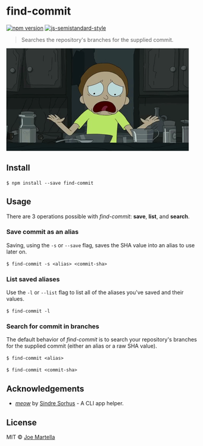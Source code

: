 # find-commit
[![npm version](https://badge.fury.io/js/find-commit.svg)](https://badge.fury.io/js/find-commit)
[![js-semistandard-style](https://img.shields.io/badge/code%20style-semistandard-brightgreen.svg?style=flat-square)](https://github.com/Flet/semistandard)

> Searches the repository's branches for the supplied commit.

![](find-commit.gif)

## Install
`$ npm install --save find-commit`

## Usage
There are 3 operations possible with *find-commit*: **save**, **list**, and **search**.

### Save commit as an alias
Saving, using the `-s` or `--save` flag, saves the SHA value into an alias to use later on.

`$ find-commit -s <alias> <commit-sha>`

### List saved aliases
Use the `-l` or `--list` flag to list all of the aliases you've saved and their values.

`$ find-commit -l`

### Search for commit in branches
The default behavior of *find-commit* is to search your repository's branches for the supplied commit (either an alias or a raw SHA value).

`$ find-commit <alias>`

`$ find-commit <commit-sha>`

## Acknowledgements
* [*meow*](https://github.com/sindresorhus/meow) by [Sindre Sorhus](https://github.com/sindresorhus)  - A CLI app helper.

## License
MIT © [Joe Martella](http://www.joemartel.la)